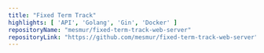 ```yaml
---
title: "Fixed Term Track"
highlights: [ 'API', 'Golang', 'Gin', 'Docker' ]
repositoryName: "mesmur/fixed-term-track-web-server"
repositoryLink: "https://github.com/mesmur/fixed-term-track-web-server"
---
```

